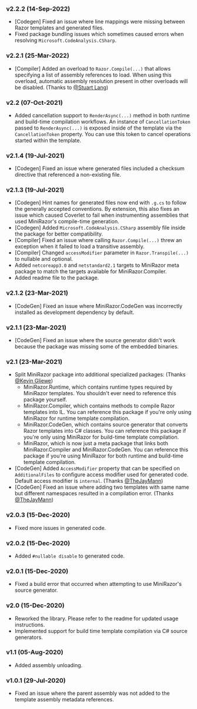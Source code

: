 ### v2.2.2 (14-Sep-2022)

- [Codegen] Fixed an issue where line mappings were missing between Razor templates and generated files.
- Fixed package bundling issues which sometimes caused errors when resolving `Microsoft.CodeAnalysis.CSharp`.

### v2.2.1 (25-Mar-2022)

- [Compiler] Added an overload to `Razor.Compile(...)` that allows specifying a list of assembly references to load. When using this overload, automatic assembly resolution present in other overloads will be disabled. (Thanks to [@Stuart Lang](https://github.com/slang25))

### v2.2 (07-Oct-2021)

- Added cancellation support to `RenderAsync(...)` method in both runtime and build-time compilation workflows. An instance of `CancellationToken` passed to `RenderAsync(...)` is exposed inside of the template via the `CancellationToken` property. You can use this token to cancel operations started within the template.

### v2.1.4 (19-Jul-2021)

- [Codegen] Fixed an issue where generated files included a checksum directive that referenced a non-existing file.

### v2.1.3 (19-Jul-2021)

- [Codegen] Hint names for generated files now end with `.g.cs` to follow the generally accepted conventions. By extension, this also fixes an issue which caused Coverlet to fail when instrumenting assemblies that used MiniRazor's compile-time generation.
- [Codegen] Added `Microsoft.CodeAnalysis.CSharp` assembly file inside the package for better compatibility.
- [Compiler] Fixed an issue where calling `Razor.Compile(...)` threw an exception when it failed to load a transitive assembly.
- [Compiler] Changed `accessModifier` parameter in `Razor.Transpile(...)` to nullable and optional.
- Added `netcoreapp3.0` and `netstandard2.1` targets to MiniRazor meta package to match the targets available for MiniRazor.Compiler.
- Added readme file to the package.

### v2.1.2 (23-Mar-2021)

- [CodeGen] Fixed an issue where MiniRazor.CodeGen was incorrectly installed as development dependency by default.

### v2.1.1 (23-Mar-2021)

- [CodeGen] Fixed an issue where the source generator didn't work because the package was missing some of the embedded binaries.

### v2.1 (23-Mar-2021)

- Split MiniRazor package into additional specialized packages: (Thanks [@Kevin Gliewe](https://github.com/KevinGliewe))
  - MiniRazor.Runtime, which contains runtime types required by MiniRazor templates. You shouldn't ever need to reference this package yourself.
  - MiniRazor.Compiler, which contains methods to compile Razor templates into IL. You can reference this package if you're only using MiniRazor for runtime template compilation.
  - MiniRazor.CodeGen, which contains source generator that converts Razor templates into C# classes. You can reference this package if you're only using MiniRazor for build-time template compilation.
  - MiniRazor, which is now just a meta package that links both MiniRazor.Compiler and MiniRazor.CodeGen. You can reference this package if you're using MiniRazor for both runtime and build-time template compilation.
- [CodeGen] Added `AccessModifier` property that can be specified on `AdditionalFiles` to configure access modifier used for generated code. Default access modifier is `internal`. (Thanks [@TheJayMann](https://github.com/TheJayMann))
- [CodeGen] Fixed an issue where adding two templates with same name but different namespaces resulted in a compilation error. (Thanks [@TheJayMann](https://github.com/TheJayMann))

### v2.0.3 (15-Dec-2020)

- Fixed more issues in generated code.

### v2.0.2 (15-Dec-2020)

- Added `#nullable disable` to generated code.

### v2.0.1 (15-Dec-2020)

- Fixed a build error that occurred when attempting to use MiniRazor's source generator.

### v2.0 (15-Dec-2020)

- Reworked the library. Please refer to the readme for updated usage instructions.
- Implemented support for build time template compilation via C# source generators.

### v1.1 (05-Aug-2020)

- Added assembly unloading.

### v1.0.1 (29-Jul-2020)

- Fixed an issue where the parent assembly was not added to the template assembly metadata references.